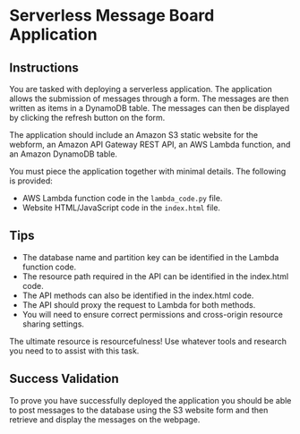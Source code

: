# Serverless Message Board Application

## Instructions

You are tasked with deploying a serverless application. The application allows the submission of messages through a form. The messages are then written as items in a DynamoDB table. The messages can then be displayed by clicking the refresh button on the form.

The application should include an Amazon S3 static website for the webform, an Amazon API Gateway REST API, an AWS Lambda function, and an Amazon DynamoDB table.

You must piece the application together with minimal details. The following is provided:
- AWS Lambda function code in the `lambda_code.py` file.
- Website HTML/JavaScript code in the `index.html` file.

## Tips

- The database name and partition key can be identified in the Lambda function code.
- The resource path required in the API can be identified in the index.html code.
- The API methods can also be identified in the index.html code.
- The API should proxy the request to Lambda for both methods.
- You will need to ensure correct permissions and cross-origin resource sharing settings.

The ultimate resource is resourcefulness! Use whatever tools and research you need to to assist with this task.

## Success Validation

To prove you have successfully deployed the application you should be able to post messages to the database using the S3 website form and then retrieve and display the messages on the webpage.
